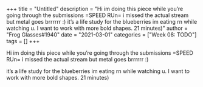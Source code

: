 +++
title = "Untitled"
description = "Hi im doing this piece while you’re going through the submissions =SPEED RUn= i missed the actual stream but metal goes brrrrrr :)   it’s  a life study for the blueberries im eating rn while watching u. I want to work with more bold shapes. 21 minutes)"
author = "Frog Glasses#1940"
date = "2021-03-01"
categories = ["Week 08: TODO"]
tags = []
+++

Hi im doing this piece while you’re going through the submissions =SPEED RUn= i missed the actual stream but metal goes brrrrrr :) 

it’s  a life study for the blueberries im eating rn while watching u. I want to work with more bold shapes. 21 minutes)
